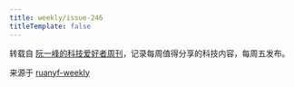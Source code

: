 ```yaml
---
title: weekly/issue-246
titleTemplate: false
---
```

转载自 [阮一峰的科技爱好者周刊](https://github.com/ruanyf/weekly)，记录每周值得分享的科技内容，每周五发布。

来源于 [ruanyf-weekly](https://github.com/plantree/ruanyf-weekly)
